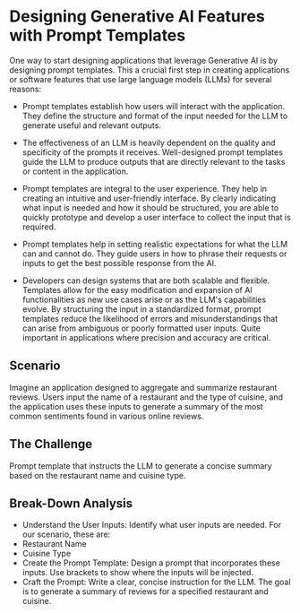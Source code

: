 # Designing Generative AI Features with Prompt Templates

One way to start designing applications that leverage Generative AI is by designing prompt templates. 
This a crucial first step in creating applications or software features that use large language models (LLMs) for several reasons:

- Prompt templates establish how users will interact with the application. 
They define the structure and format of the input needed for the LLM to generate useful and relevant outputs.

- The effectiveness of an LLM is heavily dependent on the quality and specificity of the prompts it receives.
  Well-designed prompt templates guide the LLM to produce outputs that are directly relevant to the tasks or content in the application.

- Prompt templates are integral to the user experience. They help in creating an intuitive and user-friendly interface.
  By clearly indicating what input is needed and how it should be structured, you are able to quickly prototype and develop a user interface to collect the input that is required.

- Prompt templates help in setting realistic expectations for what the LLM can and cannot do.
  They guide users in how to phrase their requests or inputs to get the best possible response from the AI.
  
- Developers can design systems that are both scalable and flexible. Templates allow for the easy modification and expansion of AI functionalities as new use cases arise or as the LLM's capabilities evolve.
By structuring the input in a standardized format, prompt templates reduce the likelihood of errors and misunderstandings that can arise from ambiguous or poorly formatted user inputs.
Quite important in applications where precision and accuracy are critical.


## Scenario

Imagine an application designed to aggregate and summarize restaurant reviews. 
Users input the name of a restaurant and the type of cuisine, and the application uses these inputs to generate a summary of the most common sentiments found in various online reviews.

## The Challenge

Prompt template that instructs the LLM to generate a concise summary based on the restaurant name and cuisine type.

## Break-Down Analysis

- Understand the User Inputs: Identify what user inputs are needed. For our scenario, these are:
- Restaurant Name
- Cuisine Type
- Create the Prompt Template: Design a prompt that incorporates these inputs. Use brackets to show where the inputs will be injected.
- Craft the Prompt: Write a clear, concise instruction for the LLM. The goal is to generate a summary of reviews for a specified restaurant and cuisine.
